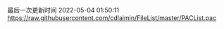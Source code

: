 最后一次更新时间 2022-05-04 01:50:11
https://raw.githubusercontent.com/cdlaimin/FileList/master/PACList.pac

